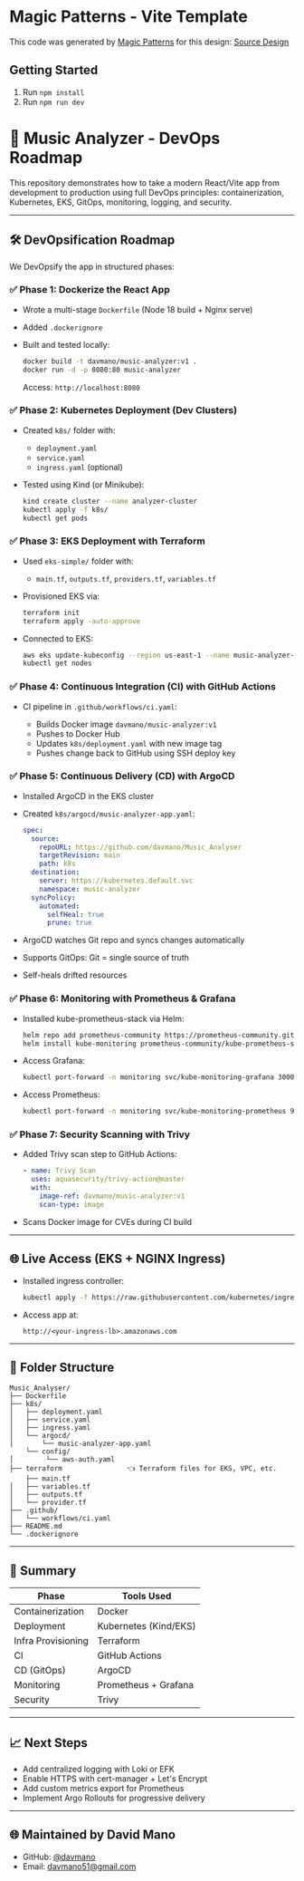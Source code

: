 # Magic Patterns - Vite Template

This code was generated by [Magic Patterns](https://magicpatterns.com) for this design: [Source Design](https://www.magicpatterns.com/c/mwy9x47mvwgx1btoqt9gjh)

## Getting Started

1. Run `npm install`
2. Run `npm run dev`

# 🎵 Music Analyzer - DevOps Roadmap

This repository demonstrates how to take a modern React/Vite app from development to production using full DevOps principles: containerization, Kubernetes, EKS, GitOps, monitoring, logging, and security.

---

## 🛠️ DevOpsification Roadmap

We DevOpsify the app in structured phases:

### ✅ Phase 1: Dockerize the React App

* Wrote a multi-stage `Dockerfile` (Node 18 build + Nginx serve)
* Added `.dockerignore`
* Built and tested locally:

  ```bash
  docker build -t davmano/music-analyzer:v1 .
  docker run -d -p 8080:80 music-analyzer
  ```

  Access: `http://localhost:8080`

### ✅ Phase 2: Kubernetes Deployment (Dev Clusters)

* Created `k8s/` folder with:

  * `deployment.yaml`
  * `service.yaml`
  * `ingress.yaml` (optional)
* Tested using Kind (or Minikube):

  ```bash
  kind create cluster --name analyzer-cluster
  kubectl apply -f k8s/
  kubectl get pods
  ```

### ✅ Phase 3: EKS Deployment with Terraform

* Used `eks-simple/` folder with:

  * `main.tf`, `outputs.tf`, `providers.tf`, `variables.tf`
* Provisioned EKS via:

  ```bash
  terraform init
  terraform apply -auto-approve
  ```
* Connected to EKS:

  ```bash
  aws eks update-kubeconfig --region us-east-1 --name music-analyzer-eks
  kubectl get nodes
  ```

### ✅ Phase 4: Continuous Integration (CI) with GitHub Actions

* CI pipeline in `.github/workflows/ci.yaml`:

  * Builds Docker image `davmano/music-analyzer:v1`
  * Pushes to Docker Hub
  * Updates `k8s/deployment.yaml` with new image tag
  * Pushes change back to GitHub using SSH deploy key

### ✅ Phase 5: Continuous Delivery (CD) with ArgoCD

* Installed ArgoCD in the EKS cluster
* Created `k8s/argocd/music-analyzer-app.yaml`:

  ```yaml
  spec:
    source:
      repoURL: https://github.com/davmano/Music_Analyser
      targetRevision: main
      path: k8s
    destination:
      server: https://kubernetes.default.svc
      namespace: music-analyzer
    syncPolicy:
      automated:
        selfHeal: true
        prune: true
  ```
* ArgoCD watches Git repo and syncs changes automatically
* Supports GitOps: Git = single source of truth
* Self-heals drifted resources

### ✅ Phase 6: Monitoring with Prometheus & Grafana

* Installed kube-prometheus-stack via Helm:

  ```bash
  helm repo add prometheus-community https://prometheus-community.github.io/helm-charts
  helm install kube-monitoring prometheus-community/kube-prometheus-stack --namespace monitoring
  ```
* Access Grafana:

  ```bash
  kubectl port-forward -n monitoring svc/kube-monitoring-grafana 3000:80
  ```
* Access Prometheus:

  ```bash
  kubectl port-forward -n monitoring svc/kube-monitoring-prometheus 9090
  ```

### ✅ Phase 7: Security Scanning with Trivy

* Added Trivy scan step to GitHub Actions:

  ```yaml
  - name: Trivy Scan
    uses: aquasecurity/trivy-action@master
    with:
      image-ref: davmano/music-analyzer:v1
      scan-type: image
  ```
* Scans Docker image for CVEs during CI build

---

## 🌐 Live Access (EKS + NGINX Ingress)

* Installed ingress controller:

  ```bash
  kubectl apply -f https://raw.githubusercontent.com/kubernetes/ingress-nginx/controller-v1.10.1/deploy/static/provider/aws/deploy.yaml
  ```
* Access app at:

  ```
  http://<your-ingress-lb>.amazonaws.com
  ```

---

## 📁 Folder Structure

```
Music_Analyser/
├── Dockerfile
├── k8s/
│   ├── deployment.yaml
│   ├── service.yaml
│   ├── ingress.yaml
│   └── argocd/
│       └── music-analyzer-app.yaml
    └── config/
│        └── aws-auth.yaml
├── terraform                👈 Terraform files for EKS, VPC, etc.
    ├── main.tf
│   ├── variables.tf
│   ├── outputs.tf
│   └── provider.tf
├── .github/
│   └── workflows/ci.yaml
├── README.md
└── .dockerignore

```

---

## 🚀 Summary

| Phase              | Tools Used            |
| ------------------ | --------------------- |
| Containerization   | Docker                |
| Deployment         | Kubernetes (Kind/EKS) |
| Infra Provisioning | Terraform             |
| CI                 | GitHub Actions        |
| CD (GitOps)        | ArgoCD                |
| Monitoring         | Prometheus + Grafana  |
| Security           | Trivy                 |

---

## 📈 Next Steps

* Add centralized logging with Loki or EFK
* Enable HTTPS with cert-manager + Let's Encrypt
* Add custom metrics export for Prometheus
* Implement Argo Rollouts for progressive delivery

---

## 🌐 Maintained by David Mano

* GitHub: [@davmano](https://github.com/davmano)
* Email: [davmano51@gmail.com](mailto:davmano51@gmail.com)
